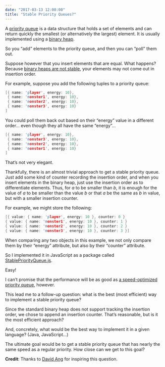 ```yaml
---
date: "2017-03-13 12:00:00"
title: "Stable Priority Queues?"
---
```




A [priority queue](https://en.wikipedia.org/wiki/Priority_queue) is a data structure that holds a set of elements and can return quickly the smallest (or alternatively the largest) element. It is usually implemented using a [binary heap](https://en.wikipedia.org/wiki/Binary_heap).

So you &ldquo;add&rdquo; elements to the priority queue, and then you can &ldquo;poll&rdquo; them out.

Suppose however that you insert elements that are equal. What happens? Because [binary heaps are not stable](http://cstheory.stackexchange.com/questions/593/is-there-a-stable-heap), your elements may not come out in insertion order.

For example, suppose you add the following tuples to a priority queue:
```C
[{ name: 'player', energy: 10},
 { name: 'monster1', energy: 10},
 { name: 'monster2', energy: 10},
 { name: 'monster3', energy: 10}
]
```


You could poll them back out based on their &ldquo;energy&rdquo; value in a different order&hellip; even though they all have the same &ldquo;energy&rdquo;&hellip;
```C
[{ name: 'player', energy: 10},
 { name: 'monster3', energy: 10},
 { name: 'monster2', energy: 10},
 { name: 'monster1', energy: 10}
]
```


That&rsquo;s not very elegant.

Thankfully, there is an almost trivial approach to get a stable priority queue. Just add some kind of counter recording the insertion order, and when you insert elements in the binary heap, just use the insertion order as to differentiate elements. Thus, for _a_ to be smaller than <em>b</em>, it is enough for the value of _a_ to be smaller than the value _b_ or that _a_ be the same as _b_ in value, but with a smaller insertion counter.

For example, we might store the following:
```C
[{ value: { name: 'player', energy: 10 }, counter: 0 }
{ value: { name: 'monster1', energy: 10 }, counter: 1 }
{ value: { name: 'monster2', energy: 10 }, counter: 2 }
{ value: { name: 'monster3', energy: 10 }, counter: 3 }]
```


When comparing any two objects in this example, we not only compare them by their &ldquo;energy&rdquo; attribute, but also by their &ldquo;counter&rdquo; attribute.

So I implemented it in JavaScript as a package called [StablePriorityQueue.js](https://github.com/lemire/StablePriorityQueue.js).

Easy!

I can&rsquo;t promise that the performance will be as good as [a speed-optimized priority queue](https://github.com/lemire/FastPriorityQueue.js), however.

This lead me to a follow-up question: what is the best (most efficient) way to implement a stable priority queue?

Since the standard binary heap does not support tracking the insertion order, we chose to append an insertion counter. That&rsquo;s reasonable, but is it the most efficient approach?

And, concretely, what would be the best way to implement it in a given language? (Java, JavaScript&hellip;)

The ultimate goal would be to get a stable priority queue that has nearly the same speed as a regular priority. How close can we get to this goal?

__Credit__: Thanks to [David Ang](https://github.com/mickeyren) for inspiring this question.

